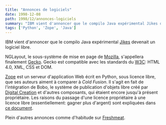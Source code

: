 ```yaml
---
title: "Annonces de logiciels"
date: 1998-12-08
path: 1998/12/annonces-logiciels
summary: "IBM vient d'annoncer que le compilo Java expérimental Jikes devenait un logiciel libre."
tags: ['Python', 'Zope', 'Java']
---
```


<P>
IBM vient d'annoncer que le compilo Java expérimental
<A HREF="http://www.ibm.com/research/jikes">Jikes</A> devenait
un logiciel libre.
</P>

<P>
NGLayout, le sous-système de mise en page de <A HREF="http://www.mozilla.org/">Mozilla</A>, s'appellera finalement <A HREF="http://developer.netscape.com/software/communicator/ngl/index.html">Gecko</A>.  Gecko est compatible avec les standards du <A HREF="http://www.w3c.org/">W3C</A>: HTML 4.0, XML, CSS et DOM.
</P>

<P>
<A HREF="http://www.zope.org">Zope</A> est un serveur d'application
Web écrit en Python, sous licence libre, que ses auteurs aiment à
comparer à <EM>Cold Fusion</EM>.  Il s'agit en fait de l'intégration
de Bobo, le système de publication d'objets libre créé par <A HREF="http://www.digicool.com/">Digital Creation</A> et d'autres
composants, qui étaient encore jusqu'à présent propriétaire.
Les raisons du passage d'une licence propriétaire à une licence libre
(essentiellement: gagner plus d'argent) sont expliquées dans <A HREF="http://www.zope.org/Information/BusinessDecision">ce document</A>.
</P>

<P>
Plein d'autres annonces comme d'habitude sur <A HREF="http://freshmeat.net">Freshmeat</A>.
</P>


